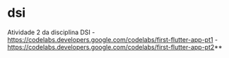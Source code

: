 # dsi
Atividade 2 da disciplina DSI 
-https://codelabs.developers.google.com/codelabs/first-flutter-app-pt1
-https://codelabs.developers.google.com/codelabs/first-flutter-app-pt2**
